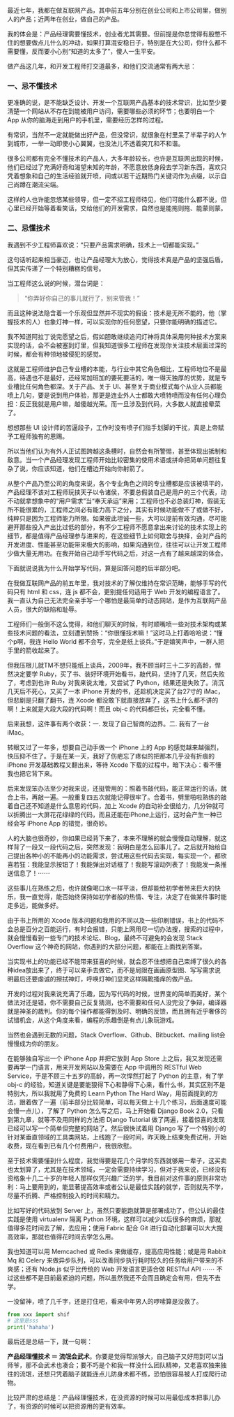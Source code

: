 最近七年，我都在做互联网产品，其中前五年分别在创业公司和上市公司里，做别人的产品；近两年在创业，做自己的产品。

我的体会是：产品经理需要懂技术，创业者尤其需要。但前提是你总觉得有股憋不住的想要做点儿什么的冲动，如果打算混安稳日子，特别是在大公司，你什么都不需要懂，反而要小心别“知道的太多了”，傻人一生平安。

做产品这几年，和开发工程师打交道最多，和他们交流通常有两大忌：

### 一、忌不懂技术

更准确的说，是不能缺乏设计、开发一个互联网产品基本的技术常识，比如至少要清楚一个网站从不存在到能被用户访问，需要哪些必须的环节；也要明白一个 App 从你的脑海走到用户的手机里，需要经历怎样的过程。

有常识，当然不一定就能做出好产品，但没常识，就很象在村里呆了半辈子的人乍到城市，一举一动即使小心翼翼，也没法儿不透着突兀和不和谐。

很多公司都有完全不懂技术的产品人，大多年龄较长，也许是互联网出现的时候，他们已经过了充满好奇和渴望未知的年龄，不愿意放低身段去学习新东西，喜欢只凭着想象和自己的生活经验就开喷，间或以若干近期热门关键词作为点缀，以示自己尚蹲在潮流尖端。

这样的人也许能忽悠某些领导，但一定不招工程师待见，他们可能什么都不说，但心里已经开始等着看笑话，交给他们的开发需求，自然也是能拖则拖、能蒙则蒙。

### 二、忌懂技术

我遇到不少工程师喜欢说：“只要产品需求明确，技术上一切都能实现。”

这句话听起来相当豪迈，也让产品经理大为放心，觉得技术真是产品的坚强后盾。但其实传递了一个特别糟糕的信号。

当工程师这么说的时候，潜台词是：

> “你弄好你自己的事儿就行了，别来管我！”

而且这种说法隐含着一个乐观但显然并不现实的假设：技术是无所不能的，他（掌握技术的人）也象灯神一样，可以实现你的任何愿望，只要你能明确的描述它。

我不知道阿拉丁说完愿望之后，假如胆敢继续追问灯神将具体采用何种技术方案来实现的话，会不会被塞到灯里，但我知道很多工程师在发现你关注技术层面过深的时候，都会有种领地被侵犯的感觉。

这就是工程师维护自己专业槽的本能，与行业中其它角色相比，工程师地位不是最高，待遇也不是最好，还经常加班加的要死要活的，唯一得天独厚的优势，就是专业槽比任何角色都深。关于产品、关于 UI、甚至关于商业模式每个从业人员都能喷上几句，要是说到用户体验，那更是连业外人士都敢大喷特喷而没有任何心理负担：反正我就是用户嘛，越傻越光荣。而一旦涉及到代码，大多数人就直接晕菜了。

想想那些 UI 设计师的苦逼段子，工作时没有喷子们指手划脚的干扰，真是上帝赋予工程师独有的恩赐。

所以当他们认为有外人正试图跨越这条槽时，自然会有所警惕，甚至体现出抵制和敌意。当一个产品经理发现工程师开始比较密集的使用术语或拼命把简单问题往复杂了说，你应该知道，他们在槽边开始向你射箭了。

从整个产品乃至公司的角度来说，各个专业角色之间的专业槽都是应该被填平的，产品经理不该对工程师玩挟天子以令诸侯，不要总假装自己是用户的三个代表，动不动就拿想象中的“用户需求”当“奉天承运”来用；工程师也不必总装灯神，假装无所不能很累的，工程师之间必有能力高下之分，其实有时候功能做不了或做不好，纯粹只是因为工程师能力所限。如果彼此坦诚一些，大可以提前有效沟通，尽可能避开那些投入产出比过低的部分，有不少工程师不愿意拿出来讨论的技术实现上的细节，都是值得产品经理参与进来的，在这些细节上如何取舍与抉择，会对产品的开发进度、性能甚至功能带来极大的影响，如果沟通到位，往往可以让开发工程师少做大量无用功。在我开始自己动手写代码之后，对这一点有了越来越深的体会。

下面就说说我为什么开始学写代码，算是回答问题的后半部分吧。

在我做互联网产品的前五年里，我对技术的了解仅维持在常识范畴，能够手写的代码只有 html 和 css，连 js 都不会，更别提任何适用于 Web 开发的编程语言了。我一直认为自己无法完全亲手写一个哪怕是最简单的动态网站，是作为互联网产品人员，很大的缺陷和耻辱。

工程师们一般倒不这么觉得，和他们聊天的时候，有时顺嘴喷一些对技术架构或某些技术问题的看法，立刻遭到赞扬：“你很懂技术嘛！”这时马上打着哈哈说：“懂个p啊，我连 Hello World 都不会写，完全是纸上谈兵。”于是嬉笑声中，一群人把手里的箭收起来了。

但我压根儿就TM不想只能纸上谈兵，2009年，我不顾当时三十二岁的高龄，悍然决定要学 Ruby，买了书、装好环境开始看书，敲代码，坚持了几天，然后失败了，考虑到也许 Ruby 对我来说太难，又尝试了 Python，结果还是失败了。消沉几天后不死心，又买了一本 iPhone 开发的书，还趁机决定买了台27寸的 iMac，但悲剧是只翻了翻书，连 Xcode 都没敢下就直接放弃了，这书上什么都不讲的啊！上来就是大段大段的代码啊！而且 obj-c 的代码都巨长，完全看不懂。

后来我想，这件事有两个收获：一. 发现了自己智商的边界。二. 我有了一台 iMac。

转眼又过了一年多，想要自己动手做一个 iPhone 上的 App 的感觉越来越强烈，快压抑不住了。于是在某一天，我好了伤疤忘了疼似的把那本几乎没有折痕的 iPhone 开发基础教程又翻出来，等待 Xcode 下载的过程中，暗下决心：看不懂我也把它背下来。

后来发现笨办法至少对我来说，还挺管用的：照着书敲代码，能正常运行的话，就合上书，再敲一遍。一般重复四五次就能记得很牢了。合着书，劈里啪啦熟练的敲着自己还不知道是什么意思的代码，加上 Xcode 的自动补全很给力，几分钟就可以折腾出一大屏花花绿绿的代码，而且还能在iPhone上运行，这时会产生一种已经会写 iPhone App 的错觉，很奇妙。

人的大脑也很奇妙，你如果已经背下来了，本来不理解的就会慢慢自动理解，就这样背了一段又一段代码之后，突然发现：我明白是怎么回事儿了。之后就开始给自己提出各种小的不能再小的功能需求，尝试用这些代码去实现，每实现一个，都欣喜若狂：我能显示按钮了！我能弹出对话框了！我能写滚动列表了！我能发一条推送信息了！⋯⋯

这些事儿在熟练之后，也许就像喝口水一样平淡，但却能给初学者带来巨大的快乐，我一直觉得，能否始终保持如初学者般的热情、专注，决定了在做某件事时能走多远，能做多好。

由于书上所用的 Xcode 版本问题和我用的不同以及一些印刷错误，书上的代码不会总是百分之百能运行，有时会报错，只能上网用尽一切办法搜，搜索的过程中，就会慢慢看到一些专门的技术论坛、Blog，最终不可避免的会发现 Stack Overflow 这个神奇的网站，你遇到的大部分问题，都能在上面找到答案。

当实现书上的功能已经不能带来狂喜的时候，就会忍不住想把自己束缚了很久的各种idea放出来了，终于可以亲手去做它，而不是局限在画画原型图、写写需求说明最后还要虔诚的擦拭神灯，呼唤灯神们显灵这样隔靴搔痒的做产品。

开发的过程对我来说充满了乐趣，因为写代码的时候，世界变的简单而美好，某个做法对还是错，你不需要自己反复猜测，也不需要和任何人没完没了争辩，编译器就是神圣的裁判。你的每个操作都能得到及时、明确的反馈，而且拥有近乎奢侈的试错机会，从这个角度来看，编程的乐趣倒是有点儿象玩游戏。

当然也会遇到无数的问题，Stack Overflow、Github、Bitbucket、mailing list会慢慢成为你的朋友。

在能够独自写出一个 iPhone App 并把它放到 App Store 上之后，我又发现还需要再学一门语言，用来开发网站以及需要在 App 中调用的 RESTful Web Service，于是不顾三十五岁的高龄，再一次悍然打起了 Python 的主意，有了学 obj-c 的经验，知道关键是要能狠得下心和静得下心来，看什么书，其实区别不是特别大，所以我就用了免费的 Learn Python The Hard Way，用前面提到的方法，跟着做了一遍（前半部分比较简单，可以每天做上十几个练习，后面速度可能会慢一点儿），了解了 Python 怎么写之后，马上开始看 Django Book 2.0，只看到第九章，就等不及用同样的方法把 Django Tutorial 做了两遍，接着惊喜的发现已经可以写一个简单但完整的网站了。然后很快试着用 Django 写了一个特别小的针对某垂直领域的工具类网站，上线跑了一段时间，昨天晚上结束免费试用，开始收费，现在看到已有几个付费用户，我很欣慰。

至于技术需要懂到什么程度，我觉得要是花几个月学的东西就够用一辈子，这买卖也太划算了，尤其是在技术领域，一定会需要持续学习，但对于我来说，已经没有资格象十几二十岁的年轻人那样仅凭兴趣广泛的学，我目前对这件事的原则非常功利：马上要用到的，能显著提高效率或者公认是最佳实践的就学，否则就先不学，尽量不折腾、严格控制投入的时间和精力。

比如写好的代码放到 Server 上，虽然只要能跑就算是部署成功了，但公认的最佳实践是使用 virtualenv 隔离 Python 环境，这样可以减少以后很多的麻烦，那就值得多花时间去了解，去应用；使用 Fabric 配合 Git 进行自动化部署可以大大提高效率，那就也值得花时间去学怎么用。

我也知道可以用 Memcached 或 Redis 来做缓存，提高应用性能；或是用 Rabbit Mq 和 Celery 来做异步队列，可以改善同步执行耗时较久的任务给用户带来的不爽感；还有 Node.js 似乎比传统的 Web 开发语言更适合做 RESTful API ⋯⋯ 不过这些都不是目前最紧迫的问题，所以虽然我还不会而且确定会有用，但先不去学。

一没留神，喷了几千字，还是打住吧，看来中年男人的啰嗦算是没救了。

```py
from xxx import shif
# 这里是sss
print('hahaha')
```

最后还是总结一下，就一句啊：

**产品经理懂技术 ＝ 流氓会武术**。你要是觉得帮派够大，自己脑子又好用到可以当师爷，那不会武术也凑合；要不巧是个和我一样没什么团队精神，又老喜欢独来独往的流氓，还想只凭着脑子就能连点儿防身术都不练，恐怕很容易被人打成爬行动物。

比较严肃的总结是：产品经理懂技术，在没资源的时候可以用最低成本把事儿办了，有资源的时候可以把资源用的更有效率。
